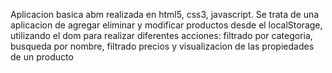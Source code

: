 Aplicacion basica abm realizada en html5, css3, javascript. Se trata de una aplicacion de agregar eliminar y modificar productos desde el localStorage, utilizando el dom para realizar diferentes acciones: filtrado por categoria, busqueda por nombre, filtrado precios y visualizacion de las propiedades de un producto
